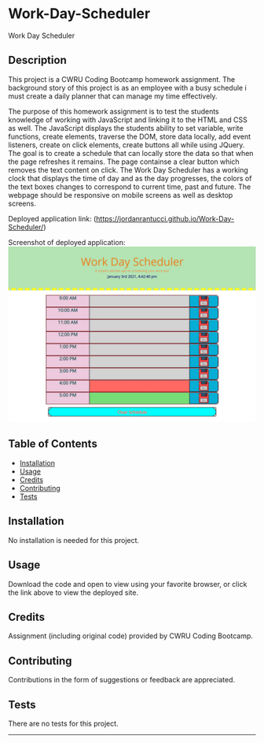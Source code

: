 # Work-Day-Scheduler
Work Day Scheduler


## Description 

This project is a CWRU Coding Bootcamp homework assignment. The background story of this project is as an employee with a busy schedule i must create a daily planner that can manage my time effectively.

The purpose of this homework assignment is to test the students knowledge of working with JavaScript and linking it to the HTML and CSS as well.  The JavaScript displays the students ability to set variable, write functions, create elements, traverse the DOM, store data locally, add event listeners, create on click elements, create buttons all while using JQuery.  The goal is to create a schedule that can locally store the data so that when the page refreshes it remains. The page containse a clear button which removes the text content on click. The Work Day Scheduler has a working clock that displays the time of day and as the day progresses, the colors of the text boxes changes to correspond to current time, past and future. The webpage should be responsive on mobile screens as well as desktop screens.




Deployed application link: (https://jordanrantucci.github.io/Work-Day-Scheduler/)


Screenshot of deployed application:
![Alt text](assets/work-day-screenshot.jpg?raw=true "Work-Day-Scheduler")


## Table of Contents

* [Installation](#installation)
* [Usage](#usage)
* [Credits](#credits)
* [Contributing](#contributing)
* [Tests](#tests)


## Installation

No installation is needed for this project.


## Usage 

Download the code and open to view using your favorite browser, or click the link above to view the deployed site.


## Credits

Assignment (including original code) provided by CWRU Coding Bootcamp.


## Contributing

Contributions in the form of suggestions or feedback are appreciated.


## Tests

There are no tests for this project.

---
